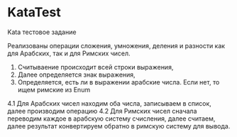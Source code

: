 # KataTest
Kata тестовое задание

Реализованы операции сложения, умножения, деления и разности как для Арабских, так и для Римских чисел.
1. Считываение происходит всей строки выражения, 
2. Далее определяется знак выражения,
3. Определяется, есть ли в выражении арабские числа. Если нет, то ищем римские из Enum

4.1 Для Арабских чисел находим оба числа, записываем в список, далее производим операцию
4.2 Для Римских чисел сначала переводим каждое в арабскую систему счисления, далее считаем, далее результат конвертируем обратно в римскую систему для вывода.
